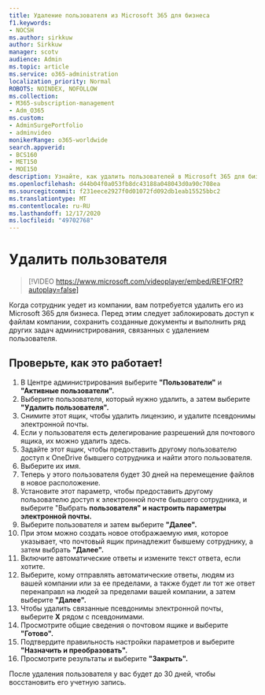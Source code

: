 ```yaml
---
title: Удаление пользователя из Microsoft 365 для бизнеса
f1.keywords:
- NOCSH
ms.author: sirkkuw
author: Sirkkuw
manager: scotv
audience: Admin
ms.topic: article
ms.service: o365-administration
localization_priority: Normal
ROBOTS: NOINDEX, NOFOLLOW
ms.collection:
- M365-subscription-management
- Adm_O365
ms.custom:
- AdminSurgePortfolio
- adminvideo
monikerRange: o365-worldwide
search.appverid:
- BCS160
- MET150
- MOE150
description: Узнайте, как удалить пользователей в Microsoft 365 для бизнеса.
ms.openlocfilehash: d44b04f0a053fb8dc43188a048043d0a90c708ea
ms.sourcegitcommit: f231eece2927f0d01072fd092db1eab15525bbc2
ms.translationtype: MT
ms.contentlocale: ru-RU
ms.lasthandoff: 12/17/2020
ms.locfileid: "49702768"
---
```

# <a name="delete-a-user"></a>Удалить пользователя

> [!VIDEO https://www.microsoft.com/videoplayer/embed/RE1FOfR?autoplay=false]

Когда сотрудник уедет из компании, вам потребуется удалить его из Microsoft 365 для бизнеса. Перед этим следует заблокировать доступ к файлам компании, сохранить созданные документы и выполнить ряд других задач администрирования, связанных с удалением пользователя.

## <a name="try-it"></a>Проверьте, как это работает!

1. В Центре администрирования выберите **"Пользователи"** и **"Активные пользователи".**
1. Выберите пользователя, который нужно удалить, а затем выберите **"Удалить пользователя".**
1. Снимите этот ящик, чтобы удалить лицензию, и удалите псевдонимы электронной почты.
1. Если у пользователя есть делегирование разрешений для почтового ящика, их можно удалить здесь.
1. Задайте этот ящик, чтобы предоставить другому пользователю доступ к OneDrive бывшего сотрудника и найти этого пользователя.
1. Выберите их имя.
1. Теперь у этого пользователя будет 30 дней на перемещение файлов в новое расположение.
1. Установите этот параметр, чтобы предоставить другому пользователю доступ к электронной почте бывшего сотрудника, и выберите "Выбрать **пользователя" и настроить параметры электронной почты.**
1. Выберите пользователя и затем выберите **"Далее".**
1. При этом можно создать новое отображаемую имя, которое указывает, что почтовый ящик принадлежит бывшему сотруднику, а затем выбрать **"Далее".**
1. Включите автоматические ответы и измените текст ответа, если хотите.
1. Выберите, кому отправлять автоматические ответы, людям из вашей компании или за ее пределами, а также будет ли тот же ответ перенаправл на людей за пределами вашей компании, а затем выберите **"Далее".**
1. Чтобы удалить связанные псевдонимы электронной почты, выберите **X** рядом с псевдонимами.
1. Просмотрите общие сведения о почтовом ящике и выберите **"Готово".**
1. Подтвердите правильность настройки параметров и выберите **"Назначить и преобразовать".**
1. Просмотрите результаты и выберите **"Закрыть".**

После удаления пользователя у вас будет до 30 дней, чтобы восстановить его учетную запись.
